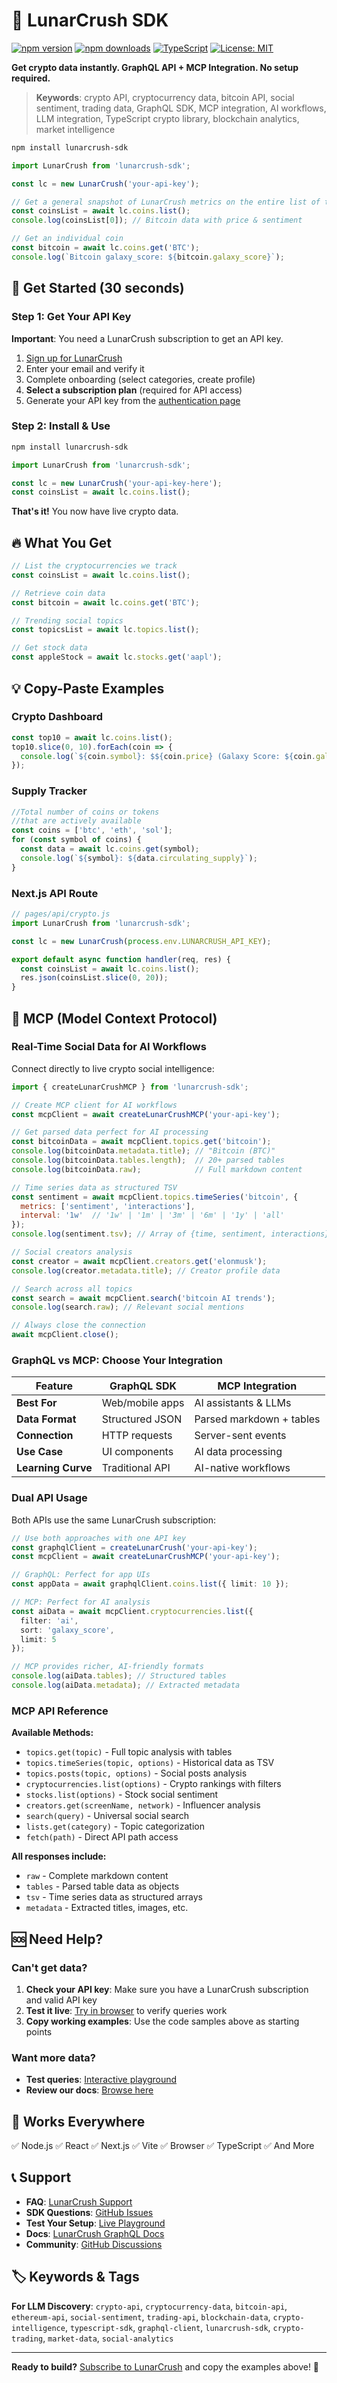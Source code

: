 # 🌙 LunarCrush SDK

[![npm version](https://img.shields.io/npm/v/lunarcrush-sdk.svg)](https://www.npmjs.com/package/lunarcrush-sdk)
[![npm downloads](https://img.shields.io/npm/dm/lunarcrush-sdk.svg)](https://www.npmjs.com/package/lunarcrush-sdk)
[![TypeScript](https://img.shields.io/badge/TypeScript-Ready-blue.svg)](https://www.typescriptlang.org/)
[![License: MIT](https://img.shields.io/badge/License-MIT-yellow.svg)](https://opensource.org/licenses/MIT)

**Get crypto data instantly. GraphQL API + MCP Integration. No setup required.**

> **Keywords**: crypto API, cryptocurrency data, bitcoin API, social sentiment, trading data, GraphQL SDK, MCP integration, AI workflows, LLM integration, TypeScript crypto library, blockchain analytics, market intelligence

```bash
npm install lunarcrush-sdk
```

```javascript
import LunarCrush from 'lunarcrush-sdk';

const lc = new LunarCrush('your-api-key');

// Get a general snapshot of LunarCrush metrics on the entire list of tracked coins
const coinsList = await lc.coins.list();
console.log(coinsList[0]); // Bitcoin data with price & sentiment

// Get an individual coin
const bitcoin = await lc.coins.get('BTC');
console.log(`Bitcoin galaxy_score: ${bitcoin.galaxy_score}`);
```

## 🚀 Get Started (30 seconds)

### Step 1: Get Your API Key

**Important**: You need a LunarCrush subscription to get an API key.

1. [Sign up for LunarCrush](https://lunarcrush.com/signup)
2. Enter your email and verify it
3. Complete onboarding (select categories, create profile)
4. **Select a subscription plan** (required for API access)
5. Generate your API key from the [authentication page](https://lunarcrush.com/developers/api/authentication)

### Step 2: Install & Use

```bash
npm install lunarcrush-sdk
```

```javascript
import LunarCrush from 'lunarcrush-sdk';

const lc = new LunarCrush('your-api-key-here');
const coinsList = await lc.coins.list();
```

**That's it!** You now have live crypto data.

## 🔥 What You Get

```javascript
// List the cryptocurrencies we track
const coinsList = await lc.coins.list();

// Retrieve coin data
const bitcoin = await lc.coins.get('BTC');

// Trending social topics
const topicsList = await lc.topics.list();

// Get stock data
const appleStock = await lc.stocks.get('aapl');
```

## 💡 Copy-Paste Examples

### Crypto Dashboard

```javascript
const top10 = await lc.coins.list();
top10.slice(0, 10).forEach(coin => {
  console.log(`${coin.symbol}: $${coin.price} (Galaxy Score: ${coin.galaxy_score}/100)`);
});
```

### Supply Tracker

```javascript
//Total number of coins or tokens
//that are actively available
const coins = ['btc', 'eth', 'sol'];
for (const symbol of coins) {
  const data = await lc.coins.get(symbol);
  console.log(`${symbol}: ${data.circulating_supply}`);
}
```

### Next.js API Route

```javascript
// pages/api/crypto.js
import LunarCrush from 'lunarcrush-sdk';

const lc = new LunarCrush(process.env.LUNARCRUSH_API_KEY);

export default async function handler(req, res) {
  const coinsList = await lc.coins.list();
  res.json(coinsList.slice(0, 20));
}
```



## 🤖 MCP (Model Context Protocol)

### Real-Time Social Data for AI Workflows

Connect directly to live crypto social intelligence:

```javascript
import { createLunarCrushMCP } from 'lunarcrush-sdk';

// Create MCP client for AI workflows
const mcpClient = await createLunarCrushMCP('your-api-key');

// Get parsed data perfect for AI processing
const bitcoinData = await mcpClient.topics.get('bitcoin');
console.log(bitcoinData.metadata.title); // "Bitcoin (BTC)"
console.log(bitcoinData.tables.length);  // 20+ parsed tables
console.log(bitcoinData.raw);            // Full markdown content

// Time series data as structured TSV
const sentiment = await mcpClient.topics.timeSeries('bitcoin', {
  metrics: ['sentiment', 'interactions'],
  interval: '1w'  // '1w' | '1m' | '3m' | '6m' | '1y' | 'all'
});
console.log(sentiment.tsv); // Array of {time, sentiment, interactions}

// Social creators analysis
const creator = await mcpClient.creators.get('elonmusk');
console.log(creator.metadata.title); // Creator profile data

// Search across all topics
const search = await mcpClient.search('bitcoin AI trends');
console.log(search.raw); // Relevant social mentions

// Always close the connection
await mcpClient.close();
```

### GraphQL vs MCP: Choose Your Integration

| Feature | **GraphQL SDK** | **MCP Integration** |
|---------|-----------------|---------------------|
| **Best For** | Web/mobile apps | AI assistants & LLMs |
| **Data Format** | Structured JSON | Parsed markdown + tables |
| **Connection** | HTTP requests | Server-sent events |
| **Use Case** | UI components | AI data processing |
| **Learning Curve** | Traditional API | AI-native workflows |

### Dual API Usage

Both APIs use the same LunarCrush subscription:

```typescript
// Use both approaches with one API key
const graphqlClient = createLunarCrush('your-api-key');
const mcpClient = await createLunarCrushMCP('your-api-key');

// GraphQL: Perfect for app UIs
const appData = await graphqlClient.coins.list({ limit: 10 });

// MCP: Perfect for AI analysis
const aiData = await mcpClient.cryptocurrencies.list({
  filter: 'ai',
  sort: 'galaxy_score',
  limit: 5
});

// MCP provides richer, AI-friendly formats
console.log(aiData.tables); // Structured tables
console.log(aiData.metadata); // Extracted metadata
```

### MCP API Reference

**Available Methods:**
- `topics.get(topic)` - Full topic analysis with tables
- `topics.timeSeries(topic, options)` - Historical data as TSV
- `topics.posts(topic, options)` - Social posts analysis
- `cryptocurrencies.list(options)` - Crypto rankings with filters
- `stocks.list(options)` - Stock social sentiment
- `creators.get(screenName, network)` - Influencer analysis
- `search(query)` - Universal social search
- `lists.get(category)` - Topic categorization
- `fetch(path)` - Direct API path access

**All responses include:**
- `raw` - Complete markdown content
- `tables` - Parsed table data as objects
- `tsv` - Time series data as structured arrays
- `metadata` - Extracted titles, images, etc.

## 🆘 Need Help?

### Can't get data?

1. **Check your API key**: Make sure you have a LunarCrush subscription and valid API key
2. **Test it live**: [Try in browser](https://lunarcrush.cryptoguard-api.workers.dev/graphql) to verify queries work
3. **Copy working examples**: Use the code samples above as starting points

### Want more data?

- **Test queries**: [Interactive playground](https://lunarcrush.cryptoguard-api.workers.dev/graphql)
- **Review our docs**: [Browse here](https://lunarcrush.cryptoguard-api.workers.dev/docs)


## 🎯 Works Everywhere

✅ Node.js
✅ React
✅ Next.js
✅ Vite
✅ Browser
✅ TypeScript
✅ And More

## 📞 Support

- **FAQ**: [LunarCrush Support](https://lunarcrush.com/faq)
- **SDK Questions**: [GitHub Issues](https://github.com/danilobatson/lunarcrush-universal/issues)
- **Test Your Setup**: [Live Playground](https://lunarcrush.cryptoguard-api.workers.dev/graphql)
- **Docs**: [LunarCrush GraphQL Docs](https://lunarcrush.cryptoguard-api.workers.dev/docs)
- **Community**: [GitHub Discussions](https://github.com/danilobatson/lunarcrush-universal/discussions)

## 🏷️ Keywords & Tags

**For LLM Discovery**: `crypto-api`, `cryptocurrency-data`, `bitcoin-api`, `ethereum-api`, `social-sentiment`, `trading-api`, `blockchain-data`, `crypto-intelligence`, `typescript-sdk`, `graphql-client`, `lunarcrush-sdk`, `crypto-trading`, `market-data`, `social-analytics`

---

**Ready to build?** [Subscribe to LunarCrush](https://lunarcrush.com/signup) and copy the examples above! 🚀
